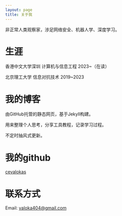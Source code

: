 ```yaml
---
layout: page
title: 关于我
---
```


非正常人类观察家，涉足网络安全、机器人学、深度学习。

# 生涯
香港中文大学深圳 计算机与信息工程 2023~（在读）

北京理工大学 信息对抗技术 2019~2023

# 我的博客

由GitHub托管的静态网页，基于Jekyll构建。

用来整理个人思考，分享工具教程，记录学习过程。

不定时抽风式更新。

# 我的github

[cevalokas](https://github.com/cevalokas)

# 联系方式

Email: valoka404@gmail.com
